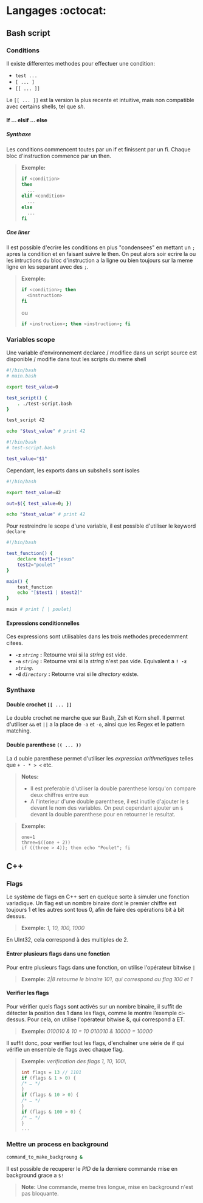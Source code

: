 # Langages :octocat:
## Bash script
### Conditions
Il existe differentes methodes pour effectuer une condition:
- `test ...`
- `[ ... ]`
- `[[ ... ]]`

Le `[[ ... ]]` est la version la plus recente et intuitive, mais non compatible avec certains shells, tel que *sh*.
#### If ... elsif ... else
##### Synthaxe
Les conditions commencent toutes par un if et finissent par un fi. Chaque bloc d'instruction commence par un then.
> **Exemple:**
> ```bash
> if <condition>
> then
>   ...
> elif <condition>
>   ...
> else
>   ...
> fi
> ```

##### One liner
Il est possible d'ecrire les conditions en plus "condensees" en mettant un `;` apres la condition et en faisant suivre le then. On peut alors soir ecrire la ou les intructions du bloc d'instruction a la ligne ou bien toujours sur la meme ligne en les separant avec des `;`.
> **Exemple:**
> ```bash
> if <condition>; then
>   <instruction>
> fi
> ```
> ou
> ```bash
> if <instruction>; then <instruction>; fi
> ```

### Variables scope
Une variable d'environnement declaree / modifiee dans un script source est disponible / modifie dans tout les scripts du meme shell
```bash
#!/bin/bash
# main.bash

export test_value=0

test_script() {
    . ./test-script.bash
}

test_script 42

echo "$test_value" # print 42
```

```bash
#!/bin/bash
# test-script.bash

test_value="$1"

```

Cependant, les exports dans un subshells sont isoles
```bash
#!/bin/bash

export test_value=42

out=$({ test_value=0; })

echo "$test_value" # print 42

```

Pour restreindre le scope d'une variable, il est possible d'utiliser le keyword `declare`
```bash
#!/bin/bash

test_function() {
    declare test1="jesus"
    test2="poulet"
}

main() {
    test_function
    echo "[$test1 | $test2]"
}

main # print [ | poulet]
```

#### Expressions conditionnelles
Ces expressions sont utilisables dans les trois methodes precedemment citees.
- **`-z`** *`string`* **:** Retourne vrai si la *string* est vide.
- **`-n`** *`string`* **:** Retourne vrai si la *string* n'est pas vide. Equivalent a **`! -z`** *`string`*.
- **`-d`** *`directory`* **:** Retourne vrai si le *directory* existe.

### Synthaxe
#### Double crochet `[[ ... ]]`
Le double crochet ne marche que sur Bash, Zsh et Korn shell. Il permet d'utiliser `&&` et `||` a la place de `-a` et `-o`, ainsi que les Regex et le pattern matching.

#### Double parenthese `(( ... ))`
La d ouble parenthese permet d'utiliser les *expression arithmetiques* telles que `+ - * > <` etc.
> **Notes:**
> - Il est preferable d'utiliser la double parenthese lorsqu'on compare deux chiffres entre eux
> - A l'interieur d'une double parenthese, il est inutile d'ajouter le `$` devant le nom des variables. On peut cependant ajouter un `$` devant la double parenthese pour en retourner le resultat.

> **Exemple:**
> 
> ```shell
> one=1
> three=$((one + 2))
> if ((three > 4)); then echo "Poulet"; fi
> ```

## C++
### Flags
Le système de flags en C++ sert en quelque sorte à simuler une fonction variadique. Un flag est un nombre binaire dont le premier chiffre est toujours 1 et les autres sont tous 0, afin de faire des opérations bit à bit dessus.

> **Exemple:** *1, 10, 100, 1000*

En UInt32, cela correspond à des multiples de 2.
#### Entrer plusieurs flags dans une fonction
Pour entre plusieurs flags dans une fonction, on utilise l'opérateur bitwise `|`

> **Exemple:** *2|8 retourne le binaire 101, qui correspond au flag 100 et 1*

#### Verifier les flags
Pour vérifier quels flags sont activés sur un nombre binaire, il suffit de détecter la position des 1 dans les flags, comme le montre l’exemple ci-dessus. Pour cela, on utilise l'opérateur bitwise &, qui correspond a ET.

> **Exemple:**
> *010010 & 10 = 10*
> *010010 & 10000 = 10000*

Il suffit donc, pour verifier tout les flags, d'enchaîner une série de if qui vérifie un ensemble de flags avec chaque flag.

> **Exemple:** *verification des flags 1, 10, 100*\
> ```c++
> int flags = 13 // 1101
> if (flags & 1 > 0) {
> /* … */
> }
> if (flags & 10 > 0) {
> /* … */
> }
> if (flags & 100 > 0) {
> /* … */
> }
> ...
> ```

### Mettre un process en background
```bash
command_to_make_backgroung &
```

Il est possible de recuperer le *PID* de la derniere commande mise en background grace a `$!`

> **Note:**
> Une commande, meme tres longue, mise en background n'est pas bloquante.